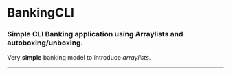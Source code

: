 # BankingCLI
### Simple CLI Banking application using Arraylists and autoboxing/unboxing.

Very **simple** banking model to introduce _arraylists_.
******


